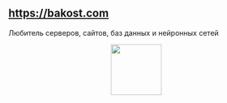 ## https://bakost.com

Любитель серверов, сайтов, баз данных и нейронных сетей
<br>
<div align="center">
<img src="https://i.pinimg.com/originals/b9/8e/1e/b98e1e44c642da38cab679f2f4010e7b.gif" height="100" />
</div>
